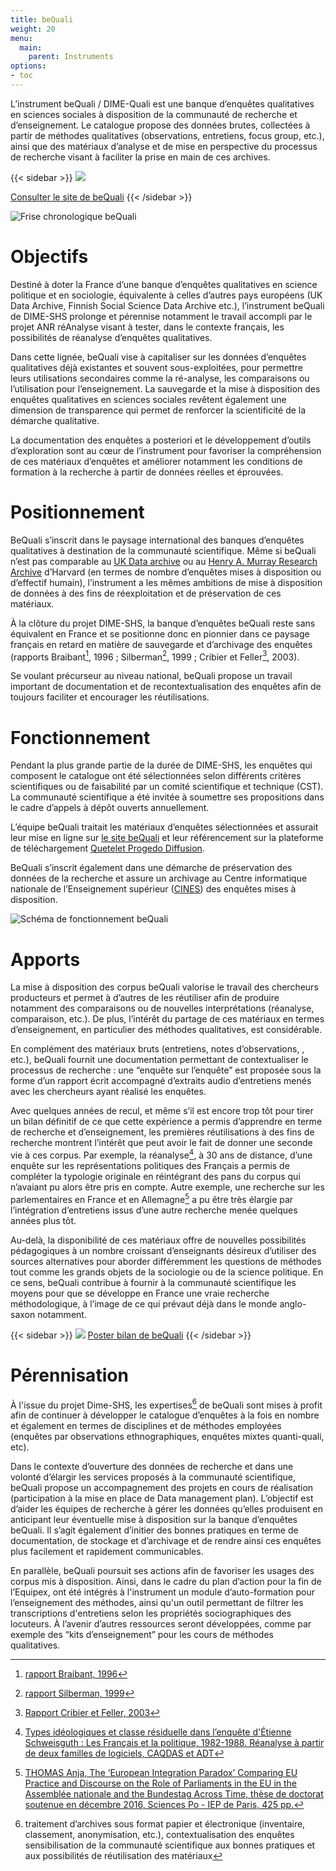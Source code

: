 ```yaml
---
title: beQuali
weight: 20
menu:
  main:
    parent: Instruments
options:
- toc
---
```


L’instrument beQuali / DIME-Quali est une banque d’enquêtes qualitatives en sciences sociales à disposition de la communauté de recherche et d’enseignement. Le catalogue propose des données brutes, collectées à partir de méthodes qualitatives (observations, entretiens, focus group, etc.), ainsi que des matériaux d’analyse et de mise en perspective du processus de recherche visant à faciliter la prise en main de ces archives.

{{< sidebar >}}
![](/img/instruments/logos_instruments-beQuali2.svg)

[Consulter le site de beQuali](http://bequali.fr)
{{< /sidebar >}}

<img src="/img/instruments/frisechrono-beQuali.png" alt="Frise chronologique beQuali" class="full-bleed">

# Objectifs
Destiné à doter la France d’une banque d’enquêtes qualitatives en science politique et en sociologie, équivalente à celles d’autres pays européens (UK Data Archive, Finnish Social Science Data Archive etc.), l’instrument beQuali de DIME-SHS prolonge et pérennise notamment le travail accompli par le projet ANR réAnalyse visant à tester, dans le contexte français, les possibilités de réanalyse d’enquêtes qualitatives.

Dans cette lignée, beQuali vise à capitaliser sur les données d’enquêtes qualitatives déjà existantes et souvent sous-exploitées, pour permettre leurs utilisations secondaires comme la ré-analyse, les comparaisons ou l’utilisation pour l’enseignement. La sauvegarde et la mise à disposition des enquêtes qualitatives en sciences sociales revêtent également une dimension de transparence qui permet de renforcer la scientificité de la démarche qualitative.

La documentation des enquêtes a posteriori et le développement d’outils d’exploration sont au cœur de l’instrument  pour favoriser la compréhension de ces matériaux d’enquêtes et améliorer notamment les conditions de formation à la recherche à partir de données réelles et éprouvées.


# Positionnement
BeQuali s’inscrit dans le paysage international des banques d’enquêtes qualitatives à destination de la communauté scientifique. Même si beQuali n’est pas comparable au [UK Data archive](http://www.data-archive.ac.uk/) ou au [Henry A. Murray Research Archive](https://murray.harvard.edu/) d’Harvard (en termes de nombre d’enquêtes mises à disposition ou d’effectif humain), l’instrument a les mêmes ambitions de mise à disposition de données à des fins de réexploitation et de préservation de ces matériaux.

À la clôture du projet DIME-SHS, la banque d’enquêtes beQuali reste sans équivalent en France et se positionne donc en pionnier dans ce paysage français en retard en matière de sauvegarde et d’archivage des enquêtes (rapports Braibant[^1], 1996 ; Silberman[^2], 1999 ; Cribier et Feller[^3], 2003).

Se voulant précurseur au niveau national, beQuali propose un travail important de documentation et de recontextualisation des enquêtes afin de toujours faciliter et encourager les réutilisations.

# Fonctionnement
Pendant la plus grande partie de la durée de DIME-SHS, les enquêtes qui composent le catalogue ont été sélectionnées selon différents critères scientifiques ou de faisabilité par un comité scientifique et technique (CST). La communauté scientifique a été invitée à soumettre ses propositions dans le cadre d’appels à dépôt ouverts annuellement.

L’équipe beQuali traitait les matériaux d’enquêtes sélectionnées et assurait leur mise en ligne sur [le site beQuali](http://bequali.fr/fr/les-enquetes/) et leur référencement sur la plateforme de téléchargement [Quetelet Progedo Diffusion](http://quetelet.progedo.fr/commander-des-donnees/).

BeQuali s’inscrit également dans une démarche de préservation des données de la recherche et assure un archivage au Centre informatique nationale de l’Enseignement supérieur ([CINES](https://www.cines.fr/)) des enquêtes mises à disposition.

<img src="/img/instruments/shemas_bequali.svg" alt="Schéma de fonctionnement beQuali" class="full-bleed">

# Apports
La mise à disposition des corpus beQuali valorise le travail des chercheurs producteurs et permet à d’autres de les réutiliser afin de produire notamment des comparaisons ou de nouvelles interprétations (réanalyse, comparaison, etc.). De plus, l’intérêt du partage de ces matériaux en termes d’enseignement, en particulier des méthodes qualitatives, est considérable.

En complément des matériaux bruts (entretiens, notes d’observations, , etc.), beQuali fournit une documentation permettant de contextualiser le processus de recherche : une “enquête sur l’enquête” est proposée sous la forme d’un rapport écrit accompagné d’extraits audio d’entretiens menés avec les chercheurs ayant réalisé les enquêtes.

Avec quelques années de recul, et même s’il est encore trop tôt pour tirer un bilan définitif de ce que cette expérience a permis d’apprendre en terme de recherche et d’enseignement, les premières réutilisations à des fins de recherche montrent l’intérêt que peut avoir le fait de donner une seconde vie à ces corpus. Par exemple, la réanalyse[^7], à 30 ans de distance, d’une enquête sur les représentations politiques des Français a permis de compléter la typologie originale en réintégrant des pans du corpus qui n’avaiant pu alors être pris en compte.  Autre exemple, une recherche sur les parlementaires en France et en Allemagne[^8] a pu être très élargie par l’intégration d’entretiens issus d’une autre recherche menée quelques années plus tôt.

Au-delà, la disponibilité de ces matériaux offre de nouvelles possibilités pédagogiques à un nombre croissant d’enseignants désireux d’utiliser des sources alternatives pour aborder différemment les questions de méthodes tout comme les grands objets de la sociologie ou de la science politique. En ce sens, beQuali contribue à fournir à la communauté scientifique les moyens pour que se développe en France une vraie recherche méthodologique, à l’image de ce qui prévaut déjà dans le monde anglo-saxon notamment.

{{< sidebar >}}
![](/img/instruments/poster-beQuali.png)
<a href="/img/instruments/poster-beQuali.pdf" target="_blank">Poster bilan de beQuali</a>
{{< /sidebar >}}

# Pérennisation
À l'issue du projet Dime-SHS, les expertises[^9] de beQuali sont mises à profit afin de continuer à développer le catalogue d’enquêtes à la fois en nombre et également en termes de disciplines et de méthodes employées (enquêtes par observations ethnographiques, enquêtes mixtes quanti-quali, etc).

Dans le contexte d’ouverture des données de recherche et dans une volonté d’élargir les services proposés à la communauté scientifique, beQuali propose un accompagnement des projets en cours de réalisation (participation à la mise en place de Data management plan). L’objectif est d’aider les équipes de recherche à gérer les données qu’elles produisent en anticipant leur éventuelle mise à disposition sur la banque d’enquêtes beQuali. Il s’agit également d’initier des bonnes pratiques en terme de documentation, de stockage et d’archivage et de rendre ainsi ces enquêtes plus facilement et rapidement communicables.

En parallèle, beQuali poursuit ses actions afin de favoriser les usages des corpus mis à disposition. Ainsi, dans le cadre du plan d’action pour la fin de l’Equipex, ont été intégrés à l'instrument un module d’auto-formation pour l’enseignement des méthodes, ainsi qu'un outil permettant de filtrer les transcriptions d'entretiens selon les propriétés sociographiques des locuteurs. À l’avenir d’autres ressources seront développées, comme par exemple des “kits d’enseignement” pour les cours de méthodes qualitatives.

[^1]: [rapport Braibant, 1996](http://www.ladocumentationfrancaise.fr/var/storage/rapports-publics/964093000.pdf)
[^2]: [rapport Silberman, 1999](http://www.ladocumentationfrancaise.fr/var/storage/rapports-publics/004000935.pdf)
[^3]: [Rapport Cribier et Feller, 2003](http://www.cmtra.org/avec/lib/elfinder-2.0-rc1/files/NOS%20ACTIONS/Publications/Dossiers%20documentaires/Archives%20sonores/techniques%20de%20documentation/CRIBIER_2003_Projet%20de%20conservation%20des%20donn%C3%A9es%20qualitatives%20des%20sciences%20sociales%20recueillies%20en%20France%20aupr%C3%A8s%20de%20la%20soci%C3%A9t%C3%A9%20civile.pdf)

[^7]: [Types idéologiques et classe résiduelle dans l’enquête d'Étienne Schweisguth : Les Français et la politique, 1982-1988. Réanalyse à partir de deux familles de logiciels, CAQDAS et ADT](http://www.recherche-qualitative.qc.ca/revue/les-collections/hors-serie-les-actes/)

[^8]: [THOMAS Anja, The ‘European Integration Paradox’ Comparing EU Practice and Discourse on the Role of Parliaments in the EU in the Assemblée nationale and the Bundestag Across Time, thèse de doctorat soutenue en décembre 2016, Sciences Po - IEP de Paris, 425 pp.](http://spire.sciencespo.fr/hdl:/2441/5i1k2o8mn49maohtdrake9dsfv)

[^9]: traitement d’archives sous format papier et électronique (inventaire, classement, anonymisation, etc.), contextualisation des enquêtes</br>sensibilisation de la communauté scientifique aux bonnes pratiques et aux possibilités de réutilisation des matériaux
